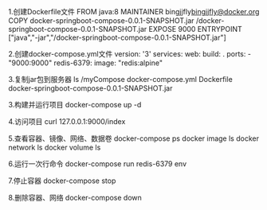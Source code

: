 1.创建Dockerfile文件
FROM java:8
MAINTAINER bingjjfly<bingjjfly@docker.org>
COPY docker-springboot-compose-0.0.1-SNAPSHOT.jar /docker-springboot-compose-0.0.1-SNAPSHOT.jar
EXPOSE 9000
ENTRYPOINT ["java","-jar","/docker-springboot-compose-0.0.1-SNAPSHOT.jar"]

2.创建docker-compose.yml文件
version: '3'
services:
  web:
    build: .
    ports:
      - "9000:9000"
  redis-6379:
    image: "redis:alpine"

3.复制jar包到服务器
ls /myCompose
docker-compose.yml  Dockerfile  docker-springboot-compose-0.0.1-SNAPSHOT.jar

3.构建并运行项目
docker-compose up -d

4.访问项目
curl 127.0.0.1:9000/index

5.查看容器、镜像、网络、数据卷
docker-compose ps
docker image ls
docker network ls
docker volume ls

6.运行一次行命令
docker-compose run redis-6379 env

7.停止容器
docker-compose stop

8.删除容器、网络
docker-compose down